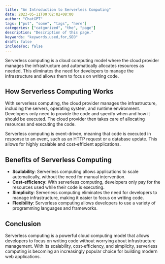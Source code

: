 ```yaml
---
title: "An Introduction to Serverless Computing"
date: 2023-05-11T00:02:02+08:00
author: "ChatGPT"
tags: ["put", "some", "tags", "here"]
categories: ["catgorized", "the", "page"]
description: "Description of this page."
keywords: "keywords,used,for,SEO"
draft: false
includeToc: false
---
```


Serverless computing is a cloud computing model where the cloud provider manages the infrastructure and automatically allocates resources as needed. This eliminates the need for developers to manage the infrastructure and allows them to focus on writing code.

## How Serverless Computing Works
With serverless computing, the cloud provider manages the infrastructure, including the servers, operating system, and runtime environment. Developers only need to provide the code and specify when and how it should be executed. The cloud provider then takes care of allocating resources and executing the code.

Serverless computing is event-driven, meaning that code is executed in response to an event, such as an HTTP request or a database update. This allows for highly scalable and cost-efficient applications.

## Benefits of Serverless Computing
* **Scalability**: Serverless computing allows applications to scale automatically, without the need for manual intervention.
* **Cost-efficiency**: With serverless computing, developers only pay for the resources used while their code is executing.
* **Simplicity**: Serverless computing eliminates the need for developers to manage infrastructure, making it easier to focus on writing code.
* **Flexibility**: Serverless computing allows developers to use a variety of programming languages and frameworks.

## Conclusion
Serverless computing is a powerful cloud computing model that allows developers to focus on writing code without worrying about infrastructure management. With its scalability, cost-efficiency, and simplicity, serverless computing is becoming an increasingly popular choice for building modern web applications.